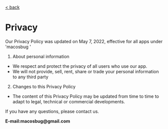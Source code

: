 [< back](./)

# Privacy

Our Privacy Policy was updated on May 7, 2022, effective for all apps under 'macosbug '

1. About personal information
 -  We respect and protect the privacy of all users who use our app.
 -  We will not provide, sell, rent, share or trade your personal information to any third party

2. Changes to this Privacy Policy
 - The content of this Privacy Policy may be updated from time to time to adapt to legal, technical or commercial developments.


If you have any questions, please contact us.

__E-mail:macosbug@gmail.com__

